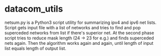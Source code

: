 # datacom_utils
netsum.py is a Python3 script utility for summarizing ipv4 and ipv6 net lists.
Script gets input file with a list of networks and tries to find and pop superceded networks from list if there's superior net.
At the second phase script tries to reduce mask length (24 -> 23 for e.g.) and finds superceded nets again. Then the algorithm works again
and again, until length of input list equals length of output list.
